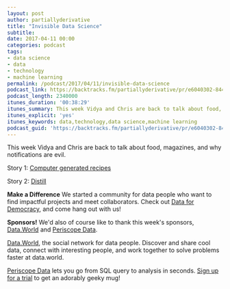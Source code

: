 ```yaml
---
layout: post
author: partiallyderivative
title: "Invisible Data Science"
subtitle:
date: 2017-04-11 00:00
categories: podcast
tags:
- data science
- data
- technology
- machine learning
permalink: /podcast/2017/04/11/invisible-data-science
podcast_link: https://backtracks.fm/partiallyderivative/pr/e6040302-844d-11e7-86c7-0e84392478bc/partially_derivative_invisible_data_science.mp3?s=1
podcast_length: 2340000
itunes_duration: '00:38:29'
itunes_summary: This week Vidya and Chris are back to talk about food, magazines, and why notifications are evil.
itunes_explicit: 'yes'
itunes_keywords: data,technology,data science,machine learning
podcast_guid: 'https://backtracks.fm/partiallyderivative/pr/e6040302-844d-11e7-86c7-0e84392478bc/partially_derivative_invisible_data_science.mp3?s=1'
---
```


This week Vidya and Chris are back to talk about food, magazines, and why notifications are evil.

Story 1: [Computer generated recipes](https://www.theguardian.com/books/2015/jan/27/computer-generated-cookbook-chef-watson-ibm)

Story 2: [Distill](http://distill.pub/)

<div id="backtracks-player" data-bt-embed="https://player.backtracks.fm/partiallyderivative/partially-derivative/m/invisible-data-science" data-bt-show-art-cover="true" data-bt-theme="light" data-bt-show-comments="false"></div><script>(function(p,l,a,y,e,r,s){if(p[y]) return;if(p[e]) return p[e]();s=l.createElement(a);l.head.appendChild((s.async=p[y]=true,s.src=r,s))}(window,document,"script","__btL","__btR","https://player.backtracks.fm/embedder.js"))</script>

**Make a Difference**
We started a community for data people who want to find impactful projects and meet collaborators. Check out [Data for Democracy](https://medium.com/data-for-democracy), and come hang out with us!

**Sponsors!** We'd also of course like to thank this week's sponsors, [Data.World](http://data.world/) and [Periscope Data](https://www.periscopedata.com/pd).

[Data.World](https://data.world/), the social network for data people. Discover and share cool data, connect with interesting people, and work together to solve problems faster at data.world.

[Periscope Data](https://www.periscopedata.com/pd) lets you go from SQL query to analysis in seconds. [Sign up for a trial](https://www.periscopedata.com/pd) to get an adorably geeky mug!
